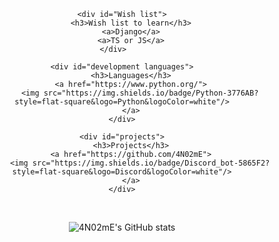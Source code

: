 <div align=center>
    
    <div id="Wish list">
        <h3>Wish list to learn</h3>
        <a>Django</a>
        <a>TS or JS</a>
    </div>    

    <div id="development languages">
        <h3>Languages</h3>
        <a href="https://www.python.org/">
            <img src="https://img.shields.io/badge/Python-3776AB?style=flat-square&logo=Python&logoColor=white"/>
        </a>
    </div>

    <div id="projects">
        <h3>Projects</h3>
        <a href="https://github.com/4N02mE">
            <img src="https://img.shields.io/badge/Discord_bot-5865F2?style=flat-square&logo=Discord&logoColor=white"/>
        </a>
    </div>
    
<br>
    
![4N02mE's GitHub stats](https://github-readme-stats.vercel.app/api?username=4N02mE&hide=issues&count_private=true&show_icons=true&theme=slateorange&locale=kr)

</div>

<!--
**4N02mE/4N02mE** is a ✨ _special_ ✨ repository because its `README.md` (this file) appears on your GitHub profile.

Here are some ideas to get you started:

- 🔭 I’m currently working on ...
- 🌱 I’m currently learning ...
- 👯 I’m looking to collaborate on ...
- 🤔 I’m looking for help with ...
- 💬 Ask me about ...
- 📫 How to reach me: ...
- 😄 Pronouns: ...
- ⚡ Fun fact: ...
-->
